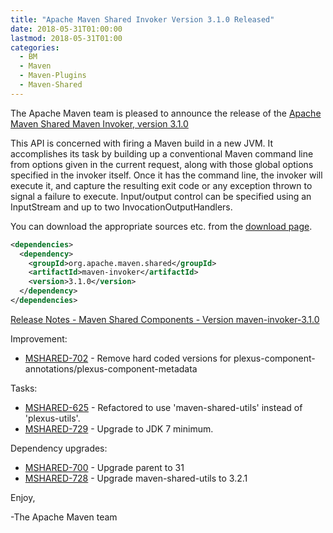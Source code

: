 ```yaml
---
title: "Apache Maven Shared Invoker Version 3.1.0 Released"
date: 2018-05-31T01:00:00
lastmod: 2018-05-31T01:00
categories:
  - BM
  - Maven
  - Maven-Plugins
  - Maven-Shared
---
```

The Apache Maven team is pleased to announce the release of the 
[Apache Maven Shared Maven Invoker, version 3.1.0](https://maven.apache.org/shared/maven-invoker/)

This API is concerned with firing a Maven build in a new JVM. It accomplishes
its task by building up a conventional Maven command line from options given in
the current request, along with those global options specified in the invoker
itself. Once it has the command line, the invoker will execute it, and capture
the resulting exit code or any exception thrown to signal a failure to execute.
Input/output control can be specified using an InputStream and up to two
InvocationOutputHandlers.

You can download the appropriate sources etc. from the 
[download page](https://maven.apache.org/shared/maven-invoker/download.cgi).


```xml
<dependencies>
  <dependency>
    <groupId>org.apache.maven.shared</groupId>
    <artifactId>maven-invoker</artifactId>
    <version>3.1.0</version>
  </dependency>
</dependencies>
```

<!-- more -->

[Release Notes - Maven Shared Components - Version maven-invoker-3.1.0](https://issues.apache.org/jira/secure/ReleaseNote.jspa?version=12339250&styleName=Text&projectId=12317922)

Improvement:

 * [MSHARED-702](https://issues.apache.org/jira/browse/MSHARED-702) - Remove hard coded versions for plexus-component-annotations/plexus-component-metadata

Tasks:

 * [MSHARED-625](https://issues.apache.org/jira/browse/MSHARED-625) - Refactored to use 'maven-shared-utils' instead of 'plexus-utils'.
 * [MSHARED-729](https://issues.apache.org/jira/browse/MSHARED-729) - Upgrade to JDK 7 minimum.

Dependency upgrades:

 * [MSHARED-700](https://issues.apache.org/jira/browse/MSHARED-700) - Upgrade parent to 31
 * [MSHARED-728](https://issues.apache.org/jira/browse/MSHARED-728) - Upgrade maven-shared-utils to 3.2.1

Enjoy,

-The Apache Maven team 
